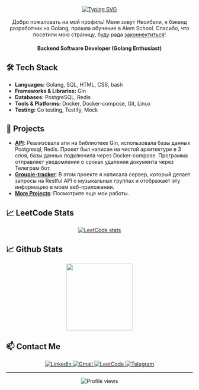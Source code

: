 <div align="center">
  <a href="https://git.io/typing-svg"><img src="https://readme-typing-svg.demolab.com?font=Fira+Code&size=18&pause=1000&color=F7F7F7&background=131313D7&center=true&vCenter=true&width=1000&height=40&lines=Hi+I'm+Nessibeli+👋" alt="Typing SVG" /></a>
  <br><br>
  Добро пожаловать на мой профиль! Меня зовут Несибели, я бэкенд разработчик на Golang, прошла обучение в Alem School. Спасибо, что посетили мою страницу, буду рада <a href="https://www.linkedin.com/in/nessibeli-yeltay-b36614bb/" target="_blank">законнектиться</a>!
  

  #### Backend Software Developer (Golang Enthusiast)
</div>


## 🛠️ Tech Stack

- **Languages:** Golang, SQL, HTML, CSS, bash
- **Frameworks & Libraries:** Gin
- **Databases:** PostgreSQL, Redis
- **Tools & Platforms:** Docker, Docker-compose, Git, Linux
- **Testing:** Go testing, Testify, Mock

## 🚀 Projects

- **[API](https://github.com/NessibeliY/API)**: Реализовала апи на библиотеке Gin, использовала базы данных Postgresql, Redis. Проект был написан на чистой архитектуре в 3 слоя, базы данных подключила через Docker-compose. Программа отправляет уведомления о сроках удаления документа через Телеграм бот.
- **[Groupie-tracker](https://github.com/NessibeliY/Groupie-tracker)**: В этом проекте я написала сервер, который делает запросы на Restful API о музыкальных группах и отображает эту информацию в моем веб-приложении.
- **[More Projects](https://github.com/NessibeliY?tab=repositories)**: Посмотрите еще мои работы.

## 📈 LeetCode Stats

<div align="center">
  <a href="https://leetcode.com/nessibeli/" target="_blank">
    <img src="https://leetcard.jacoblin.cool/nessibeli?theme=nord" alt="LeetCode stats" />
  </a>
</div>

## 📈 Github Stats

<div align="center">
  <img style="height: 180px;" src="https://github-readme-stats.vercel.app/api/top-langs/?username=NessibeliY&layout=donut&theme=nord"/>

</div>

## 📫 Contact Me

<div align="center">
  <a href="https://www.linkedin.com/in/nessibeli-yeltay-b36614bb/" target="_new">
    <img src="https://img.shields.io/badge/Linkedin-Yeltay-blue?logo=Linkedin" alt="LinkedIn"/>
  </a>
  <a href="mailto:nessibeli.yeltay@alumni.nu.edu.kz" target="_new">
    <img src="https://img.shields.io/badge/Gmail-Yeltay-red?logo=Gmail" alt="Gmail"/>
  </a>
  <a href="https://leetcode.com/u/nessibeli/" target="_new">
    <img src="https://img.shields.io/badge/LeetCode-Yeltay-yellow?logo=LeetCode" alt="LeetCode"/>
  </a>
 <a href="https://t.me/hey_nessibeli" target="_new">
    <img src="https://img.shields.io/badge/Telegram-Yeltay-blue?logo=Telegram" alt="Telegram"/>
  </a>
</div>



---

<div align="center">
  <img src="https://komarev.com/ghpvc/?username=NessibeliY&color=green" alt="Profile views"/>
</div>
